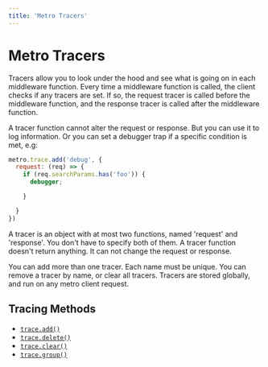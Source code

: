 ```yaml
---
title: 'Metro Tracers'
---
```

# Metro Tracers

Tracers allow you to look under the hood and see what is going on in each middleware function. Every time a middleware function is called, the client checks if any tracers are set. If so, the request tracer is called before the middleware function, and the response tracer is called after the middleware function.

A tracer function cannot alter the request or response. But you can use it to log information. Or you can set a debugger trap if a specific condition is met, e.g:

```javascript
metro.trace.add('debug', {
  request: (req) => {
    if (req.searchParams.has('foo')) {
      debugger;

    }

  }
})
```

A tracer is an object with at most two functions, named 'request' and 'response'. You don't have to specify both of them. A tracer function doesn't return anything. It can not change the request or response.

You can add more than one tracer. Each name must be unique. You can remove a tracer by name, or clear all tracers. Tracers are stored globally, and run on any metro client request.

## Tracing Methods

- [`trace.add()`](./add.md)
- [`trace.delete()`](./delete.md)
- [`trace.clear()`](./clear.md)
- [`trace.group()`](./group.md)

